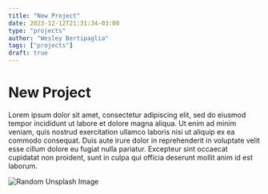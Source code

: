 ```yaml
---
title: "New Project"
date: 2023-12-12T21:31:34-03:00
type: "projects"
author: "Wesley Bertipaglia"
tags: ["projects"]
draft: true
---
```


# New Project
Lorem ipsum dolor sit amet, consectetur adipiscing elit, sed do eiusmod tempor incididunt ut labore et dolore magna aliqua. Ut enim ad minim veniam, quis nostrud exercitation ullamco laboris nisi ut aliquip ex ea commodo consequat. Duis aute irure dolor in reprehenderit in voluptate velit esse cillum dolore eu fugiat nulla pariatur. Excepteur sint occaecat cupidatat non proident, sunt in culpa qui officia deserunt mollit anim id est laborum.

![Random Unsplash Image](https://source.unsplash.com/random/800x400)
